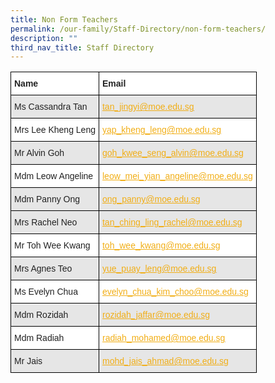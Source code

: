 ```yaml
---
title: Non Form Teachers
permalink: /our-family/Staff-Directory/non-form-teachers/
description: ""
third_nav_title: Staff Directory
---
```

<style type="text/css">
.tg  {border-collapse:collapse;border-spacing:0;}
.tg td{border-color:black;border-style:solid;border-width:1px;font-family:Arial, sans-serif;font-size:14px;
  overflow:hidden;padding:10px 5px;word-break:normal;}
.tg th{border-color:black;border-style:solid;border-width:1px;font-family:Arial, sans-serif;font-size:14px;
  font-weight:normal;overflow:hidden;padding:10px 5px;word-break:normal;}
.tg .tg-l2bf{background-color:#FFF;color:#222;font-weight:bold;text-align:left;vertical-align:top}
.tg .tg-h5mn{background-color:#E6E6E6;color:#222;text-align:left;vertical-align:middle}
.tg .tg-y5j8{background-color:#FFF;color:#F1AE16;text-align:left;text-decoration:underline;vertical-align:top}
.tg .tg-92fw{background-color:#FFF;color:#FFD01A;text-align:left;text-decoration:underline;vertical-align:top}
.tg .tg-al0j{background-color:#E6E6E6;color:#F1AE16;text-align:left;text-decoration:underline;vertical-align:top}
.tg .tg-1ppo{background-color:#FFF;color:#222;text-align:left;vertical-align:middle}
</style>
<table class="tg">
<thead>
  <tr>
    <th class="tg-l2bf"><span style="font-weight:bold">Name</span></th>
    <th class="tg-l2bf"><span style="font-weight:bold">Email</span></th>
  </tr>
</thead>
<tbody>
  <tr>
    <td class="tg-h5mn">Ms Cassandra Tan</td>
    <td class="tg-al0j"><a href="mailto:tan_jingyi@moe.edu.sg"><span style="text-decoration:underline;color:#F1AE16;background-color:transparent">tan_jingyi@moe.edu.sg</span></a></td>
  </tr>
    <tr>
    <td class="tg-1ppo">Mrs Lee Kheng Leng</td>
    <td class="tg-y5j8"><a href="mailto:yap_kheng_leng@moe.edu.sg"><span style="text-decoration:underline;color:#F1AE16;background-color:transparent">yap_kheng_leng@moe.edu.sg</span></a></td>
  </tr>
  <tr>
    <td class="tg-h5mn">Mr Alvin Goh</td>
    <td class="tg-al0j"><a href="mailto:goh_kwee_seng_alvin@moe.edu.sg"><span style="text-decoration:underline;color:#F1AE16;background-color:transparent">goh_kwee_seng_alvin@moe.edu.sg</span></a></td>
  </tr>
  <tr>
    <td class="tg-1ppo">Mdm Leow Angeline</td>
    <td class="tg-y5j8"><a href="mailto:leow_mei_yian_angeline@moe.edu.sg"><span style="text-decoration:underline;color:#F1AE16;background-color:transparent">leow_mei_yian_angeline@moe.edu.sg</span></a></td>
  </tr>
  <tr>
    <td class="tg-h5mn">Mdm Panny Ong</td>
    <td class="tg-al0j"><a href="mailto:ong_panny@moe.edu.sg"><span style="text-decoration:underline;color:#F1AE16;background-color:transparent">ong_panny@moe.edu.sg</span></a></td>
  </tr>
   <tr>
    <td class="tg-h5mn">Mrs Rachel Neo</td>
    <td class="tg-al0j"><a href="mailto:tan_ching_ling_rachel@moe.edu.sg"><span style="text-decoration:underline;color:#F1AE16;background-color:transparent">tan_ching_ling_rachel@moe.edu.sg</span></a></td>
  </tr>
  <tr>
    <td class="tg-1ppo">Mr Toh Wee Kwang</td>
    <td class="tg-y5j8"><a href="mailto:toh_wee_kwang@moe.edu.sg"><span style="text-decoration:underline;color:#F1AE16;background-color:transparent">toh_wee_kwang@moe.edu.sg</span></a></td>
  </tr>
  <tr>
    <td class="tg-h5mn">Mrs Agnes Teo</td>
    <td class="tg-al0j"><a href="mailto:yue_puay_leng@moe.edu.sg"><span style="text-decoration:underline;color:#F1AE16;background-color:transparent">yue_puay_leng@moe.edu.sg</span></a></td>
  </tr>
  <tr>
    <td class="tg-1ppo">Ms Evelyn Chua</td>
    <td class="tg-y5j8"><a href="mailto:evelyn_chua_kim_choo@moe.edu.sg"><span style="text-decoration:underline;color:#F1AE16;background-color:transparent">evelyn_chua_kim_choo@moe.edu.sg</span></a></td>
  </tr>
  <tr>
    <td class="tg-h5mn">Mdm Rozidah</td>
    <td class="tg-al0j"><a href="mailto:rozidah_jaffar@moe.edu.sg"><span style="text-decoration:underline;color:#F1AE16;background-color:transparent">rozidah_jaffar@moe.edu.sg</span></a></td>
  </tr>
  <tr>
    <td class="tg-1ppo">Mdm Radiah</td>
    <td class="tg-y5j8"><a href="mailto:radiah_mohamed@moe.edu.sg"><span style="text-decoration:underline;color:#F1AE16;background-color:transparent">radiah_mohamed@moe.edu.sg</span></a></td>
  </tr>
  <tr>
    <td class="tg-h5mn">Mr Jais</td>
    <td class="tg-al0j"><a href="mailto:mohd_jais_ahmad@moe.edu.sg"><span style="text-decoration:underline;color:#F1AE16;background-color:transparent">mohd_jais_ahmad@moe.edu.sg</span></a></td>
  </tr>
</tbody>
</table>